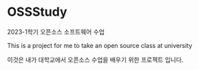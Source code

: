 # OSSStudy
2023-1학기 오픈소스 소프트웨어 수업

This is a project for me to take an open source class at university

이것은 내가 대학교에서 오픈소스 수업을 배우기 위한 프로젝트 입니다.
